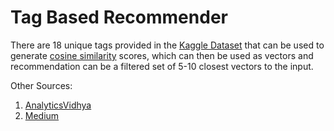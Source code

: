 # Tag Based Recommender

There are 18 unique tags provided in the [Kaggle Dataset](https://www.kaggle.com/datasets/iridazzle/webtoon-originals-datasets?select=webtoon_originals_en.csv) that can be used to generate [cosine similarity](https://www.sciencedirect.com/topics/computer-science/cosine-similarity#:~:text=Cosine%20similarity%20measures%20the%20similarity,document%20similarity%20in%20text%20analysis.) scores,
which can then be used as vectors and recommendation can be a filtered set of 5-10 closest vectors to the input.

Other Sources:
1. [AnalyticsVidhya](https://www.analyticsvidhya.com/blog/2021/07/recommendation-system-understanding-the-basic-concepts/)
2. [Medium](https://medium.com/@prateekgaurav/step-by-step-content-based-recommendation-system-823bbfd0541c) 
